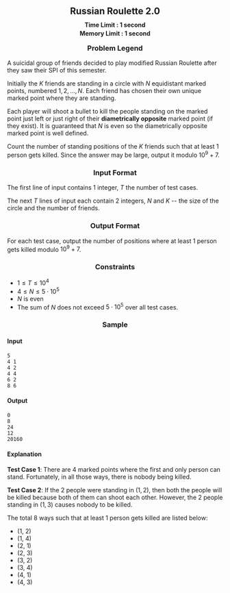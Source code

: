 <h2 style="text-align: center;">Russian Roulette 2.0</h2>

<h4 style="text-align: center; line-height: 0.05;">Time Limit : 1 second</h4>
<h4 style="text-align: center; line-height: 0.05;">Memory Limit : 1 second</h4>

<h3 style="text-align: center;">Problem Legend</h3>

A suicidal group of friends decided to play modified Russian Roulette after they saw their SPI of this semester.

Initially the $K$ friends are standing in a circle with $N$ equidistant marked points, numbered $1, 2, ..., N$. Each friend has chosen their own unique marked point where they are standing. 

Each player will shoot a bullet to kill the people standing on the marked point just left or just right of their **diametrically opposite** marked point (if they exist). It is guaranteed that $N$ is even so the diametrically opposite marked point is well defined.

Count the number of standing positions of the $K$ friends such that at least $1$ person gets killed. Since the answer may be large, output it modulo $10^9 + 7$.

<h3 style="text-align: center;">Input Format</h3>

The first line of input contains $1$ integer, $T$ the number of test cases.

The next $T$ lines of input each contain $2$ integers, $N$ and $K$ -- the size of the circle and the number of friends.

<h3 style="text-align: center;">Output Format</h3>

For each test case, output the number of positions where at least $1$ person gets killed modulo $10^9 + 7$.

<h3 style="text-align: center;">Constraints</h3>

- $1 \le T \le 10^4$
- $4 \le N \le 5 \cdot 10^5$
- $N$ is even
- The sum of $N$ does not exceed $5 \cdot 10^5$ over all test cases.

<h3 style="text-align: center;">Sample</h3>

<h4>Input</h4>

```
5
4 1
4 2
4 4
6 2
8 6
```

<h4>Output</h4>

```
0
8
24
12
20160
```

<h4> Explanation </h4>

**Test Case 1**: There are $4$ marked points where the first and only person can stand. Fortunately, in all those ways, there is nobody being killed.

**Test Case 2**: If the $2$ people were standing in $(1, 2)$, then both the people will be killed because both of them can shoot each other. However, the $2$ people standing in $(1, 3)$ causes nobody to be killed.

The total $8$ ways such that at least $1$ person gets killed are listed below:

- (1, 2)
- (1, 4)
- (2, 1)
- (2, 3)
- (3, 2)
- (3, 4)
- (4, 1)
- (4, 3)
